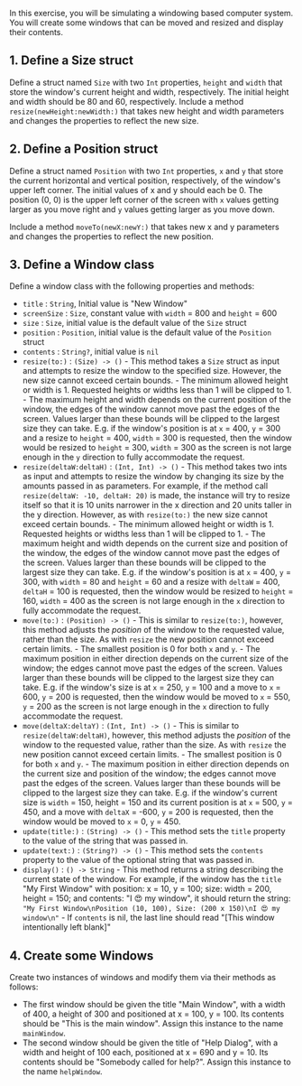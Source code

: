 In this exercise, you will be simulating a windowing based computer system. You will create some windows that can be moved and resized and display their contents.

## 1. Define a Size struct

Define a struct named `Size` with two `Int` properties, `height` and `width` that store the window's current height and width, respectively. The initial height and width should be 80 and 60, respectively. Include a method `resize(newHeight:newWidth:)` that takes new height and width parameters and changes the properties to reflect the new size.

## 2. Define a Position struct

Define a struct named `Position` with two `Int` properties, `x` and `y` that store the current horizontal and vertical position, respectively, of the window's upper left corner. The initial values of x and y should each be 0. The position (0, 0) is the upper left corner of the screen with `x` values getting larger as you move right and `y` values getting larger as you move down.

Include a method `moveTo(newX:newY:)` that takes new x and y parameters and changes the properties to reflect the new position.

## 3. Define a Window class

Define a window class with the following properties and methods:

- `title` : `String`, Initial value is "New Window"
- `screenSize` : `Size`, constant value with `width` = 800 and `height` = 600
- `size` : `Size`, initial value is the default value of the `Size` struct
- `position` : `Position`, initial value is the default value of the `Position` struct
- `contents` : `String?`, initial value is `nil`
- `resize(to:)` : `(Size) -> ()` - This method takes a `Size` struct as input and attempts to resize the window to the specified size. However, the new size cannot exceed certain bounds. - The minimum allowed height or width is 1. Requested heights or widths less than 1 will be clipped to 1. - The maximum height and width depends on the current position of the window, the edges of the window cannot move past the edges of the screen. Values larger than these bounds will be clipped to the largest size they can take. E.g. if the window's position is at `x` = 400, `y` = 300 and a resize to `height` = 400, `width` = 300 is requested, then the window would be resized to `height` = 300, `width` = 300 as the screen is not large enough in the `y` direction to fully accommodate the request.
- `resize(deltaW:deltaH)` : `(Int, Int) -> ()` - This method takes two ints as input and attempts to resize the window by changing its size by the amounts passed in as parameters. For example, if the method call `resize(deltaW: -10, deltaH: 20)` is made, the instance will try to resize itself so that it is 10 units narrower in the x direction and 20 units taller in the y direction. However, as with `resize(to:)` the new size cannot exceed certain bounds. - The minimum allowed height or width is 1. Requested heights or widths less than 1 will be clipped to 1. - The maximum height and width depends on the current size and position of the window, the edges of the window cannot move past the edges of the screen. Values larger than these bounds will be clipped to the largest size they can take. E.g. if the window's position is at `x` = 400, `y` = 300, with `width` = 80 and `height` = 60 and a resize with `deltaW` = 400, `deltaH` = 100 is requested, then the window would be resized to `height` = 160, `width` = 400 as the screen is not large enough in the `x` direction to fully accommodate the request.
- `move(to:)` : `(Position) -> ()` - This is similar to `resize(to:)`, however, this method adjusts the _position_ of the window to the requested value, rather than the size. As with `resize` the new position cannot exceed certain limits. - The smallest position is 0 for both `x` and `y`. - The maximum position in either direction depends on the current size of the window; the edges cannot move past the edges of the screen. Values larger than these bounds will be clipped to the largest size they can take. E.g. if the window's size is at `x` = 250, `y` = 100 and a move to `x` = 600, `y` = 200 is requested, then the window would be moved to `x` = 550, `y` = 200 as the screen is not large enough in the `x` direction to fully accommodate the request.
- `move(deltaX:deltaY)` : `(Int, Int) -> ()` - This is similar to `resize(deltaW:deltaH)`, however, this method adjusts the _position_ of the window to the requested value, rather than the size. As with `resize` the new position cannot exceed certain limits. - The smallest position is 0 for both `x` and `y`. - The maximum position in either direction depends on the current size and position of the window; the edges cannot move past the edges of the screen. Values larger than these bounds will be clipped to the largest size they can take. E.g. if the window's current size is `width` = 150, height = 150 and its current position is at `x` = 500, `y` = 450, and a move with `deltaX` = -600, `y` = 200 is requested, then the window would be moved to `x` = 0, `y` = 450.
- `update(title:)` : `(String) -> ()` - This method sets the `title` property to the value of the string that was passed in.
- `update(text:)` : `(String?) -> ()` - This method sets the `contents` property to the value of the optional string that was passed in.
- `display()` : `() -> String` - This method returns a string describing the current state of the window. For example, if the window has the `title` "My First Window" with position: x = 10, y = 100; size: width = 200, height = 150; and contents: "I 😍 my window", it should return the string: `"My First Window\nPosition (10, 100), Size: (200 x 150)\nI 😍 my window\n"` - If `contents` is nil, the last line should read "[This window intentionally left blank]"

## 4. Create some Windows

Create two instances of windows and modify them via their methods as follows:

- The first window should be given the title "Main Window", with a width of 400, a height of 300 and positioned at x = 100, y = 100. Its contents should be "This is the main window". Assign this instance to the name `mainWindow`.
- The second window should be given the title of "Help Dialog", with a width and height of 100 each, positioned at x = 690 and y = 10. Its contents should be "Somebody called for help?". Assign this instance to the name `helpWindow`.
